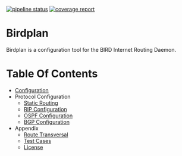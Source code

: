 [![pipeline status](https://gitlab.oscdev.io/software/birdplan/badges/master/pipeline.svg)](https://gitlab.oscdev.io/software/birdplan/commits/master)
[![coverage report](https://gitlab.oscdev.io/software/birdplan/badges/master/coverage.svg)](https://gitlab.oscdev.io/software/birdplan/commits/master)

# Birdplan

Birdplan is a configuration tool for the BIRD Internet Routing Daemon.

# Table Of Contents

* [Configuration](docs/configuration.md)
* Protocol Configuration
    * [Static Routing](docs/static-routing.md)
    * [RIP Configuration](docs/protocol-rip.md)
    * [OSPF Configuration](docs/protocol-ospf.md)
    * [BGP Configuration](docs/protocol-bgp.md)
* Appendix
    * [Route Transversal](docs/route-transversal.md)
    * [Test Cases](tests/README.md)
    * [License](LICENSE)
